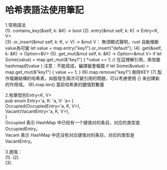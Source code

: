 # 哈希表語法使用筆記    
1.常用語法  
    (1). contains_key(&self, k: &K) -> bool
    (2). entry(&mut self, k: K) -> Entry<K, V>  
    (3). or_insert(&mut self, k: K, v: V) -> &mut V： 無須顯式聲明，rust 自動推斷value為可變
        let value = map.entry("key1").or_insert("default"); 
    (4). get(&self, k: &K) -> Option<&V>
    (5). get_mut(&mut self, k: &K) -> Option<&mut V>
        if let Some(value) = map.get_mut(&"key1") {
            *value += 1; // 在這裡解引用，來改變hashmap的value
        }
    注意：不能寫成，編譯器會報錯
    if let Some(&value) = map.get_mut(&"key1") {
     value += 1; 
    }
    (6).map.remove("key1") 刪除KEY
    (7).製作複雜結構的哈希表，如股發生兩次可變引用的問題，可以考慮使用 {} 来创建新的作用域。
    (8).map.len() 當前哈希表的鍵值對數量


2.枚舉型別Entry<K, V>  
pub enum Entry<'a, K: 'a, V: 'a> {  
    Occupied(OccupiedEntry<'a, K, V>),  
    Vacant(VacantEntry<'a, K, V>),  
}  
Occupied 表示 HashMap 中已经有一个键值对的条目，对应的类型是 OccupiedEntry。  
Vacant 表示 HashMap 中还没有对应键值对的条目，对应的类型是 VacantEntry。  

3.進階：    
    (1). 
    (2).    
    (3). 





